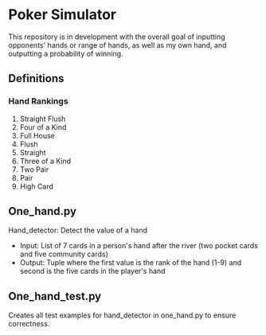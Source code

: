 # Poker Simulator

This repository is in development with the overall goal of inputting opponents' hands or range of hands, as well as my own hand, and outputting a probability of winning.

## Definitions
### Hand Rankings
1. Straight Flush
2. Four of a Kind
3. Full House
4. Flush
5. Straight
6. Three of a Kind
7. Two Pair
8. Pair
9. High Card

## One_hand.py

Hand_detector: Detect the value of a hand
- Input: List of 7 cards in a person's hand after the river (two pocket cards and five community cards)
- Output: Tuple where the first value is the rank of the hand (1-9) and second is the five cards in the player's hand

## One_hand_test.py

Creates all test examples for hand_detector in one_hand.py to ensure correctness.
